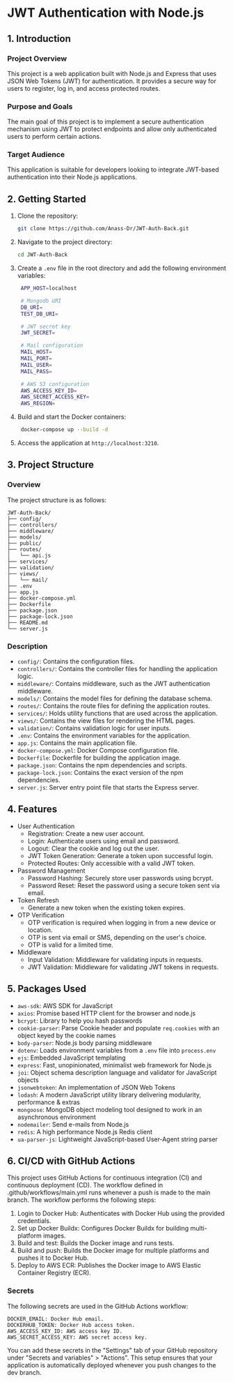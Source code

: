 # JWT Authentication with Node.js

## 1. Introduction

### Project Overview
This project is a web application built with Node.js and Express that uses JSON Web Tokens (JWT) for authentication. It provides a secure way for users to register, log in, and access protected routes.

### Purpose and Goals
The main goal of this project is to implement a secure authentication mechanism using JWT to protect endpoints and allow only authenticated users to perform certain actions.

### Target Audience
This application is suitable for developers looking to integrate JWT-based authentication into their Node.js applications.

## 2. Getting Started

1. Clone the repository:
   ```sh
   git clone https://github.com/Anass-Dr/JWT-Auth-Back.git
    ```
2. Navigate to the project directory:
   ```sh
   cd JWT-Auth-Back
   ```
3. Create a `.env` file in the root directory and add the following environment variables:
   ```sh
    APP_HOST=localhost
   
    # Mongodb URI
    DB_URI=
    TEST_DB_URI=
   
    # JWT secret key
    JWT_SECRET=
   
    # Mail configuration
    MAIL_HOST=
    MAIL_PORT=
    MAIL_USER=
    MAIL_PASS=
   
    # AWS S3 configuration
    AWS_ACCESS_KEY_ID=
    AWS_SECRET_ACCESS_KEY=
    AWS_REGION=
    ```
2. Build and start the Docker containers:
    ```sh
     docker-compose up --build -d
     ```
3. Access the application at `http://localhost:3210`.

## 3. Project Structure

### Overview
The project structure is as follows:
```
JWT-Auth-Back/
├── config/
├── controllers/
├── middleware/
├── models/
├── public/
├── routes/
│   └── api.js
├── services/
├── validation/
├── views/
│   └── mail/
├── .env
├── app.js
├── docker-compose.yml
├── Dockerfile
├── package.json
├── package-lock.json
├── README.md
└── server.js
```

### Description

- `config/`: Contains the configuration files.
- `controllers/`: Contains the controller files for handling the application logic.
- `middleware/`: Contains middleware, such as the JWT authentication middleware.
- `models/`: Contains the model files for defining the database schema.
- `routes/`: Contains the route files for defining the application routes.
- `services/`: Holds utility functions that are used across the application.
- `views/`: Contains the view files for rendering the HTML pages.
- `validation/`: Contains validation logic for user inputs.
- `.env`: Contains the environment variables for the application.
- `app.js`: Contains the main application file.
- `docker-compose.yml`: Docker Compose configuration file.
- `Dockerfile`: Dockerfile for building the application image.
- `package.json`: Contains the npm dependencies and scripts.
- `package-lock.json`: Contains the exact version of the npm dependencies.
- `server.js`: Server entry point file that starts the Express server.


## 4. Features

- User Authentication
    - Registration: Create a new user account.
    - Login: Authenticate users using email and password.
    - Logout: Clear the cookie and log out the user.
    - JWT Token Generation: Generate a token upon successful login.
    - Protected Routes: Only accessible with a valid JWT token.
- Password Management
    - Password Hashing: Securely store user passwords using bcrypt.
    - Password Reset: Reset the password using a secure token sent via email.
- Token Refresh
    - Generate a new token when the existing token expires.
- OTP Verification
    - OTP verification is required when logging in from a new device or location.
    - OTP is sent via email or SMS, depending on the user's choice.
    - OTP is valid for a limited time.
- Middleware
    - Input Validation: Middleware for validating inputs in requests.
    - JWT Validation: Middleware for validating JWT tokens in requests.
 

## 5. Packages Used

- `aws-sdk`: AWS SDK for JavaScript
- `axios`: Promise based HTTP client for the browser and node.js
- `bcrypt`: Library to help you hash passwords
- `cookie-parser`: Parse Cookie header and populate `req.cookies` with an object keyed by the cookie names
- `body-parser`: Node.js body parsing middleware
- `dotenv`: Loads environment variables from a `.env` file into `process.env`
- `ejs`: Embedded JavaScript templating
- `express`: Fast, unopinionated, minimalist web framework for Node.js
- `joi`: Object schema description language and validator for JavaScript objects
- `jsonwebtoken`: An implementation of JSON Web Tokens
- `lodash`: A modern JavaScript utility library delivering modularity, performance & extras
- `mongoose`: MongoDB object modeling tool designed to work in an asynchronous environment
- `nodemailer`: Send e-mails from Node.js
- `redis`: A high performance Node.js Redis client
- `ua-parser-js`: Lightweight JavaScript-based User-Agent string parser

## 6. CI/CD with GitHub Actions

This project uses GitHub Actions for continuous integration (CI) and continuous deployment (CD). The workflow defined in .github/workflows/main.yml runs whenever a push is made to the main branch. The workflow performs the following steps:

1. Login to Docker Hub: Authenticates with Docker Hub using the provided credentials.
2. Set up Docker Buildx: Configures Docker Buildx for building multi-platform images.
3. Build and test: Builds the Docker image and runs tests.
4. Build and push: Builds the Docker image for multiple platforms and pushes it to Docker Hub.
5. Deploy to AWS ECR: Publishes the Docker image to AWS Elastic Container Registry (ECR).

### Secrets
The following secrets are used in the GitHub Actions workflow:
```
DOCKER_EMAIL: Docker Hub email.
DOCKERHUB_TOKEN: Docker Hub access token.
AWS_ACCESS_KEY_ID: AWS access key ID.
AWS_SECRET_ACCESS_KEY: AWS secret access key.
```

You can add these secrets in the "Settings" tab of your GitHub repository under "Secrets and variables" > "Actions".  This setup ensures that your application is automatically deployed whenever you push changes to the dev branch.

